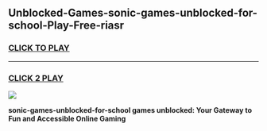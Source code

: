 
## Unblocked-Games-sonic-games-unblocked-for-school-Play-Free-riasr
<h3>
<a href="https://premium76.site?title=sonic-games-unblocked-for-school&ref=23A">CLICK TO PLAY</a></h3>
<hr>

<h3>
<a href="https://premium76.site?title=sonic-games-unblocked-for-school&ref=23A">CLICK 2 PLAY</a>
  
</h3>

<a href="https://premium76.site?title=sonic-games-unblocked-for-school&ref=23A"><img src="https://clearcache.store/games.png"></a>


**sonic-games-unblocked-for-school games unblocked: Your Gateway to Fun and Accessible Online Gaming**
